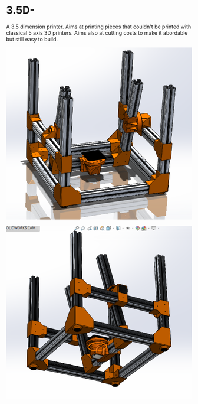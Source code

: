 # 3.5D-
A 3.5 dimension printer. Aims at printing pieces that couldn't be printed with classical 5 axis 3D printers. Aims also at cutting costs to make it abordable but still easy to build.

![p1](https://github.com/Agenax/3.5D-/blob/main/Printer0.png)

![p2](https://github.com/Agenax/3.5D-/blob/main/Printer1.png)
